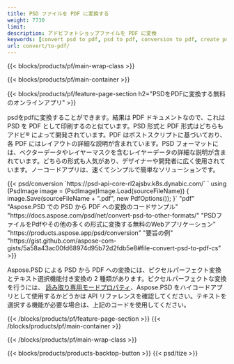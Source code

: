 ```yaml
---
title: PSD ファイルを PDF に変換する
weight: 7730
limit: 
description: アドビフォトショップファイルを PDF に変換
keywords: [convert psd to pdf, psd to pdf, conversion to pdf, create pdf from psd, print psd as pdf]
url: convert/to-pdf/
---
```


{{< blocks/products/pf/main-wrap-class >}}

{{< blocks/products/pf/main-container >}}

{{< blocks/products/pf/feature-page-section h2="PSDをPDFに変換する無料のオンラインアプリ" >}}
<p>psdをpdfに変換することができます。結果は PDF ドキュメントなので、これは PSD を PDF として印刷するのと似ています。PSD 形式と PDF 形式はどちらもアドビ® によって開発されています。PDF はポストスクリプトに基づいており、各 PDF にはレイアウトの詳細な説明が含まれています。PSD フォーマットには、ベクターデータやレイヤーマスクを含むレイヤーデータの詳細な説明が含まれています。どちらの形式も人気があり、デザイナーや開発者に広く使用されています。ノーコードアプリは、速くてシンプルで簡単なソリューションです。</p>
{{< psd/conversion `https://psd-api-core-rl2ajsbv.k8s.dynabic.com/` 
`    using (PsdImage image = (PsdImage)Image.Load(sourceFileName))
    {
        image.Save(sourceFileName + ".pdf", new PdfOptions());
    }` 
	"pdf" 
"Aspose.PSD での PSD から PDF への変換のコードサンプル"  "https://docs.aspose.com/psd/net/convert-psd-to-other-formats/" 
"PSDファイルをPdfやその他の多くの形式に変換する無料のWebアプリケーション" "https://products.aspose.app/psd/conversion" 
"要旨の例" "https://gist.github.com/aspose-com-gists/5a58a43ac00fd68974d95b72d2fdb5e8#file-convert-psd-to-pdf-cs" >}}
<p>Aspose.PSD による PSD から PDF への変換には、ピクセルパーフェクト変換とテキスト選択機能付き変換の 2 種類があります。ピクセルパーフェクトな変換を行うには、 <a href="https://reference.aspose.com/psd/net/aspose.psd.imageloadoptions/psdloadoptions/readonlymode/">読み取り専用モードプロパティ</a>、Aspose.PSD をハイコードアプリとして使用するかどうかは API リファレンスを確認してください。テキストを選択する機能が必要な場合は、上記のコードを使用してください。</p>
{{< /blocks/products/pf/feature-page-section >}}
{{< /blocks/products/pf/main-container >}}


{{< /blocks/products/pf/main-wrap-class >}}

{{< blocks/products/products-backtop-button >}}
{{< psd/tize >}}

